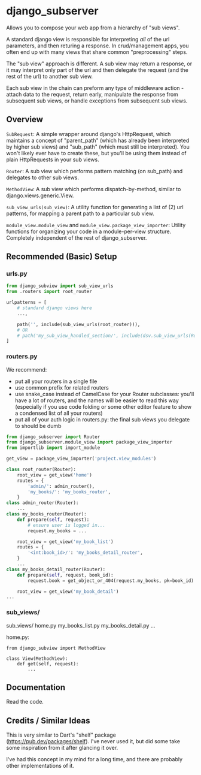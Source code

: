 # django_subserver

Allows you to compose your web app from a hierarchy of "sub views".

A standard django view is responsible for interpreting _all_ of the url parameters, and then returing a response. In crud/management apps, you often end up with many views that share common "preprocessing" steps.

The "sub view" approach is different. A sub view may return a response, or it may interpret only part of the url and then delegate the request (and the rest of the url) to another sub view.

Each sub view in the chain can preform any type of middleware action - attach data to the request, return early, manipulate the response from subsequent sub views, or handle exceptions from subsequent sub views.

## Overview

`SubRequest`: A simple wrapper around django's HttpRequest, which maintains a concept of "parent_path" (which has already been interpreted by higher sub views) and "sub_path" (which must still be interpreted). You won't likely ever have to create these, but you'll be using them instead of plain HttpRequests in your sub views.

`Router`: A sub view which performs pattern matching (on sub_path) and delegates to other sub views.

`MethodView`: A sub view which performs dispatch-by-method, similar to django.views.generic.View. 

`sub_view_urls(sub_view)`: A utility function for generating a list of (2) url patterns, for mapping a parent path to a particular sub view.

`module_view.module_view` and `module_view.package_view_importer`:
Utility functions for organizing your code in a module-per-view structure.
Completely independent of the rest of django_subserver.

## Recommended (Basic) Setup

### urls.py
```py
from django_subview import sub_view_urls
from .routers import root_router

urlpatterns = [
    # standard django views here
    ...,

    path('', include(sub_view_urls(root_router))),
    # OR
    # path('my_sub_view_handled_section/', include(dsv.sub_view_urls(RouterRoot))),
]
```

### routers.py

We recommend:
- put all your routers in a single file
- use common prefix for related routers
- use snake_case instead of CamelCase for your Router subclasses: you'll have a lot of routers, and the names will be easier to read this way (especially if you use code folding or some other editor feature to show a condensed list of all your routers)
- put all of your auth logic in routers.py: the final sub views you delegate to should be dumb

```py
from django_subserver import Router
from django_subserver.module_view import package_view_importer
from importlib import import_module

get_view = package_view_importer('project.view_modules')

class root_router(Router):
    root_view = get_view('home')
    routes = {
        'admin/': admin_router(),
        'my_books/': 'my_books_router',
    }
class admin_router(Router):
    ...
class my_books_router(Router):
    def prepare(self, request):
        # ensure user is logged in...
        request.my_books = ...

    root_view = get_view('my_book_list')
    routes = {
        '<int:book_id>/': 'my_books_detail_router',
    }
    ...
class my_books_detail_router(Router):
    def prepare(self, request, book_id):
        request.book = get_object_or_404(request.my_books, pk=book_id)

    root_view = get_view('my_book_detail')
...
```

### sub_views/

sub_views/
    home.py
    my_books_list.py
    my_books_detail.py
    ...

home.py:
```
from django_subview import MethodView

class View(MethodView):
    def get(self, request):
        ...
```

## Documentation

Read the code.

## Credits / Similar Ideas

This is very similar to Dart's "shelf" package (https://pub.dev/packages/shelf). I've never used it, but did some take some inspiration from it after glancing it over.

I've had this concept in my mind for a long time, and there are probably other implementations of it.
